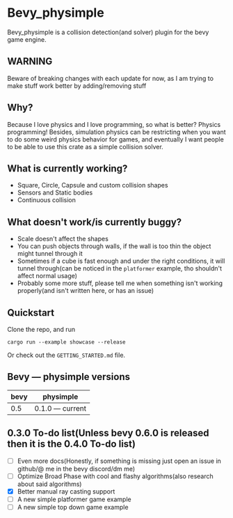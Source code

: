 # Bevy_physimple

Bevy_physimple is a collision detection(and solver) plugin for the bevy game engine.

## WARNING

Beware of breaking changes with each update for now, as I am trying to make stuff work better by adding/removing stuff

## Why?

Because I love physics and I love programming, so what is better? Physics programming!
Besides, simulation physics can be restricting when you want to do some weird physics behavior for games,
and eventually I want people to be able to use this crate as a simple collision solver.

## What is currently working?

- Square, Circle, Capsule and custom collision shapes
- Sensors and Static bodies
- Continuous collision

## What doesn't work/is currently buggy?

- Scale doesn't affect the shapes
- You can push objects through walls, if the wall is too thin the object might tunnel through it
- Sometimes if a cube is fast enough and under the right conditions, it will tunnel through(can be noticed in the `platformer` example, tho shouldn't affect normal usage)
- Probably some more stuff, please tell me when something isn't working properly(and isn't written here, or has an issue)

## Quickstart

Clone the repo, and run

    cargo run --example showcase --release

Or check out the `GETTING_STARTED.md` file.

## Bevy — physimple versions

| bevy | physimple       |
|------|-----------------|
| 0.5  | 0.1.0 — current |

## 0.3.0 To-do list(Unless bevy 0.6.0 is released then it is the 0.4.0 To-do list)

- [ ] Even more docs(Honestly, if something is missing just open an issue in github/@ me in the bevy discord/dm me)
- [ ] Optimize Broad Phase with cool and flashy algorithms(also research about said algorithms)
- [x] Better manual ray casting support
- [ ] A new simple platformer game example
- [ ] A new simple top down game example
